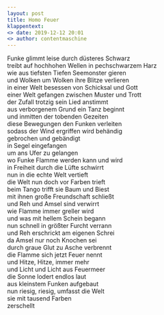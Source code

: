 ```yaml
---
layout: post
title: Homo Feuer
klappentext:
<> date: 2019-12-12 20:01
<> author: contentmaschine
---
```


Funke glimmt leise durch düsteres Schwarz  
treibt auf hochhohen Wellen in pechschwarzem Harz  
wie aus tiefsten Tiefen Seemonster gieren  
und Wolken um Wolken ihre Blitze verlieren  
in einer Welt besessen von Schicksal und Gott  
einer Welt gefangen zwischen Muster und Trott  
der Zufall trotzig sein Lied anstimmt  
aus verborgenem Grund ein Tanz beginnt  
und inmitten der tobenden Gezeiten  
diese Bewegungen den Funken verleiten  
sodass der Wind ergriffen wird behändig  
gebrochen und gebändigt  
in Segel eingefangen  
um ans Ufer zu gelangen  
wo Funke Flamme werden kann und wird  
in Freiheit durch die Lüfte schwirrt  
nun in die echte Welt vertieft  
die Welt nun doch vor Farben trieft  
beim Tango trifft sie Baum und Biest  
mit ihnen große Freundschaft schließt  
und Reh und Amsel sind verwirrt  
wie Flamme immer greller wird  
und was mit hellem Schein begann  
nun schnell in größter Furcht verrann  
und Reh erschrickt am eigenen Schrei  
da Amsel nur noch Knochen sei  
durch graue Glut zu Asche verbrennt  
die Flamme sich jetzt Feuer nennt  
und Hitze, Hitze, immer mehr  
und Licht und Licht aus Feuermeer  
die Sonne lodert endlos laut  
aus kleinstem Funken aufgebaut  
nun riesig, riesig, umfasst die Welt  
sie mit tausend Farben  
zerschellt
